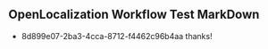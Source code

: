 ## OpenLocalization Workflow Test MarkDown
* 8d899e07-2ba3-4cca-8712-f4462c96b4aa thanks!

<!--HONumber=Sep16_HO1-->


